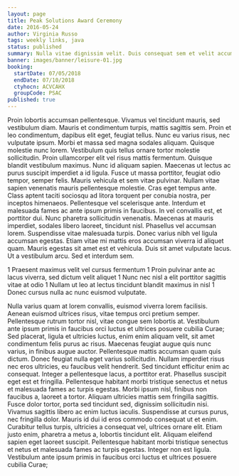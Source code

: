 ```yaml
---
layout: page
title: Peak Solutions Award Ceremony
date: 2016-05-24
author: Virginia Russo
tags: weekly links, java
status: published
summary: Nulla vitae dignissim velit. Duis consequat sem et velit accumsan.
banner: images/banner/leisure-01.jpg
booking:
  startDate: 07/05/2018
  endDate: 07/10/2018
  ctyhocn: ACVCAHX
  groupCode: PSAC
published: true
---
```

Proin lobortis accumsan pellentesque. Vivamus vel tincidunt mauris, sed vestibulum diam. Mauris et condimentum turpis, mattis sagittis sem. Proin et leo condimentum, dapibus elit eget, feugiat tellus. Nunc eu varius risus, nec vulputate ipsum. Morbi et massa sed magna sodales aliquam. Quisque molestie nunc lorem. Vestibulum quis tellus ornare tortor molestie sollicitudin. Proin ullamcorper elit vel risus mattis fermentum. Quisque blandit vestibulum maximus. Nunc id aliquam sapien. Maecenas ut lectus ac purus suscipit imperdiet a id ligula. Fusce ut massa porttitor, feugiat odio tempor, semper felis. Mauris vehicula et sem vitae pulvinar. Nullam vitae sapien venenatis mauris pellentesque molestie.
Cras eget tempus ante. Class aptent taciti sociosqu ad litora torquent per conubia nostra, per inceptos himenaeos. Pellentesque vel scelerisque ante. Interdum et malesuada fames ac ante ipsum primis in faucibus. In vel convallis est, et porttitor dui. Nunc pharetra sollicitudin venenatis. Maecenas at mauris imperdiet, sodales libero laoreet, tincidunt nisl. Phasellus vel accumsan lorem. Suspendisse vitae malesuada turpis. Donec varius nibh vel ligula accumsan egestas. Etiam vitae mi mattis eros accumsan viverra id aliquet quam. Mauris egestas sit amet est et vehicula. Duis sit amet vulputate lacus. Ut a vestibulum arcu. Sed et interdum sem.

1 Praesent maximus velit vel cursus fermentum
1 Proin pulvinar ante ac lacus viverra, sed dictum velit aliquet
1 Nunc nec nisl a elit porttitor sagittis vitae at odio
1 Nullam ut leo at lectus tincidunt blandit maximus in nisl
1 Donec cursus nulla ac nunc euismod vulputate.

Nulla varius quam at lorem convallis, euismod viverra lorem facilisis. Aenean euismod ultrices risus, vitae tempus orci pretium semper. Pellentesque rutrum tortor nisl, vitae congue sem lobortis at. Vestibulum ante ipsum primis in faucibus orci luctus et ultrices posuere cubilia Curae; Sed placerat, ligula et ultricies luctus, enim enim aliquam velit, sit amet condimentum felis purus ac risus. Maecenas feugiat augue quis nunc varius, in finibus augue auctor. Pellentesque mattis accumsan quam quis dictum. Donec feugiat nulla eget varius sollicitudin. Nullam imperdiet risus nec eros ultricies, eu faucibus velit hendrerit.
Sed tincidunt efficitur enim ac consequat. Integer a pellentesque lacus, a porttitor erat. Phasellus suscipit eget est et fringilla. Pellentesque habitant morbi tristique senectus et netus et malesuada fames ac turpis egestas. Morbi ipsum nisl, finibus non faucibus a, laoreet a tortor. Aliquam ultricies mattis sem fringilla sagittis. Fusce dolor tortor, porta sed tincidunt sed, dignissim sollicitudin nisi. Vivamus sagittis libero ac enim luctus iaculis. Suspendisse at cursus purus, nec fringilla dolor. Mauris id dui id eros commodo consequat ut et enim. Curabitur tellus turpis, ultricies a consequat vel, ultrices ornare elit. Etiam justo enim, pharetra a metus a, lobortis tincidunt elit. Aliquam eleifend sapien eget laoreet suscipit. Pellentesque habitant morbi tristique senectus et netus et malesuada fames ac turpis egestas. Integer non est ligula. Vestibulum ante ipsum primis in faucibus orci luctus et ultrices posuere cubilia Curae;
